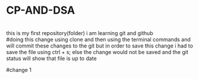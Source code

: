 # CP-AND-DSA
<br>
this is my first repository(folder) 
i am learning git and github 
<br>
#doing this change using clone and then using the terminal commands and will commit these changes to the git
but in order to save this change i had to save the file using ctrl + s;
else the change would not be saved and the git status will show that file is up to date

#change 1

